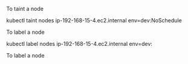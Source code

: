 
To taint a node

kubectl taint nodes ip-192-168-15-4.ec2.internal env=dev:NoSchedule

To label a node

kubectl label nodes ip-192-168-15-4.ec2.internal env=dev:


To label a node




